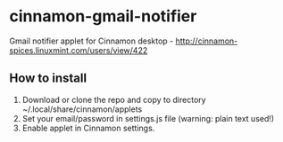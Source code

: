 cinnamon-gmail-notifier
=======================

Gmail notifier applet for Cinnamon desktop - http://cinnamon-spices.linuxmint.com/users/view/422

How to install
-------

1. Download or clone the repo and copy to directory ~/.local/share/cinnamon/applets
2. Set your email/password in settings.js file (warning: plain text used!)
3. Enable applet in Cinnamon settings.
